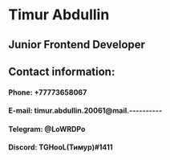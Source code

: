 # Timur Abdullin

## Junior Frontend Developer

## Contact information:
#### Phone: +77773658067
#### E-mail: timur.abdullin.20061@mail.----------
#### Telegram: @LoWRDPo
#### Discord: TGHooL(Тимур)#1411
